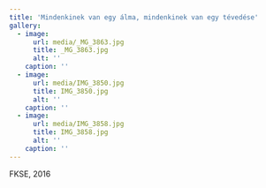```yaml
---
title: 'Mindenkinek van egy álma, mindenkinek van egy tévedése'
gallery:
  - image:
      url: media/_MG_3863.jpg
      title: _MG_3863.jpg
      alt: ''
    caption: ''
  - image:
      url: media/IMG_3850.jpg
      title: IMG_3850.jpg
      alt: ''
    caption: ''
  - image:
      url: media/IMG_3858.jpg
      title: IMG_3858.jpg
      alt: ''
    caption: ''
---
```


FKSE, 2016
